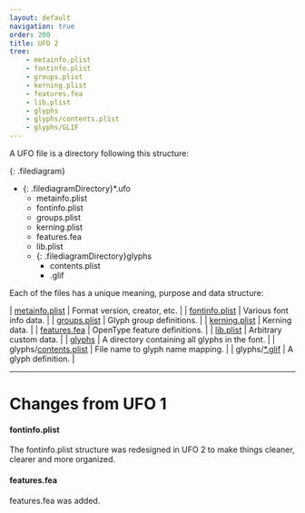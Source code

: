 ```yaml
---
layout: default
navigation: true
order: 200
title: UFO 2
tree:
    - metainfo.plist
    - fontinfo.plist
    - groups.plist
    - kerning.plist
    - features.fea
    - lib.plist
    - glyphs
    - glyphs/contents.plist
    - glyphs/GLIF
---
```


A UFO file is a directory following this structure:

{: .filediagram}
- {: .filediagramDirectory}*.ufo
  - metainfo.plist
  - fontinfo.plist
  - groups.plist
  - kerning.plist
  - features.fea
  - lib.plist
  - {: .filediagramDirectory}glyphs
    - contents.plist
    - .glif


Each of the files has a unique meaning, purpose and data structure:

| [metainfo.plist](metainfo.plist)                       | Format version, creator, etc. |
| [fontinfo.plist](fontinfo.plist)                       | Various font info data. |
| [groups.plist](groups.plist)                           | Glyph group definitions. |
| [kerning.plist](kerning.plist)                         | Kerning data. |
| [features.fea](features.fea)                           | OpenType feature definitions. |
| [lib.plist](lib.plist)                                 | Arbitrary custom data. |
| [glyphs](glyphs)                                       | A directory containing all glyphs in the font. |
| glyphs/[contents.plist](glyphs/contents.plist)         | File name to glyph name mapping. |
| glyphs/[*.glif](glyphs/glif)                           | A glyph definition. |

<hr class="subsection">

# Changes from UFO 1

#### fontinfo.plist

The fontinfo.plist structure was redesigned in UFO 2 to make things cleaner, clearer and more organized.

#### features.fea

features.fea was added.

